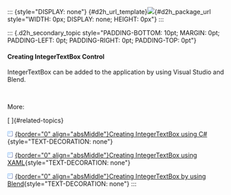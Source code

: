 ::: {style="DISPLAY: none"}
[](ms-xhelp:///?Id=d2h_url_template){#d2h_url_template}![](!package_url!){#d2h_package_url style="WIDTH: 0px; DISPLAY: none; HEIGHT: 0px"}
:::

::: {.d2h_secondary_topic style="PADDING-BOTTOM: 10pt; MARGIN: 0pt; PADDING-LEFT: 0pt; PADDING-RIGHT: 0pt; PADDING-TOP: 0pt"}
#### Creating IntegerTextBox Control

IntegerTextBox can be added to the application by using Visual Studio and Blend.

 

More:

[ ]{#related-topics}

[![](../button.gif){border="0" align="absMiddle"}Creating IntegerTextBox using C#](ms-xhelp:///?Id=bfb76887-e42b-486a-aa44-962901abe0d2){style="TEXT-DECORATION: none"}

[![](../button.gif){border="0" align="absMiddle"}Creating IntegerTextBox using XAML](ms-xhelp:///?Id=38bc96f2-9bc1-45bc-bed9-ad91e3db1c43){style="TEXT-DECORATION: none"}

[![](../button.gif){border="0" align="absMiddle"}Creating IntegerTextBox by using Blend](ms-xhelp:///?Id=33b74a00-7c49-4e94-9957-aea5d4103db2){style="TEXT-DECORATION: none"}
:::
